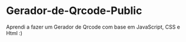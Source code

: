# Gerador-de-Qrcode-Public

Aprendi a fazer um Gerador de Qrcode com base em JavaScript, CSS e Html :)
